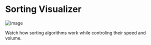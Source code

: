 # Sorting Visualizer

![image](https://user-images.githubusercontent.com/66650721/148382798-a47531ac-319d-45b5-b83e-6e012f28164e.png)


Watch how sorting algorithms work while controling their speed and volume.
